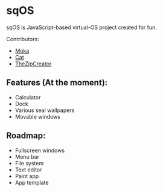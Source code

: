 # sqOS

sqOS is JavaScript-based virtual-OS project created for fun.

Contributors:
- [Moka](https://github.com/DawnStar907)
- [Cat](https://github.com/yourmom64209)
- [TheZipCreator](https://github.com/https://github.com/TheZipCreator)

## Features (At the moment):

- Calculator 
- Dock 
- Various seal wallpapers
- Movable windows 

## Roadmap:

- Fullscreen windows
- Menu bar
- File system
- Text editor
- Paint app
- App template
